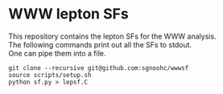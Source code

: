 # WWW lepton SFs

This repository contains the lepton SFs for the WWW analysis.  
The following commands print out all the SFs to stdout.  
One can pipe them into a file.  

    git clone --recursive git@github.com:sgnoohc/wwwsf
    source scripts/setup.sh
    python sf.py > lepsf.C
